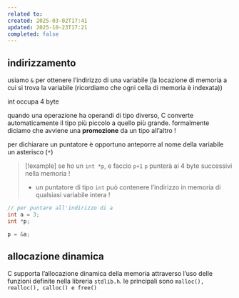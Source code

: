 ```yaml
---
related to:
created: 2025-03-02T17:41
updated: 2025-10-23T17:21
completed: false
---
```

## indirizzamento
usiamo `&` per ottenere l’indirizzo di una variabile (la locazione di memoria a cui si trova la variabile (ricordiamo che ogni cella di memoria è indexata))

int occupa 4 byte

quando una operazione ha operandi di tipo diverso, C converte automaticamente il tipo più piccolo a quello più grande. formalmente diciamo che avviene una **promozione** da un tipo all’altro !

per dichiarare un puntatore è opportuno anteporre al nome della variabile un asterisco (`*`)

>[!example] se ho un `int *p`, e faccio `p+1` `p` punterà ai 4 byte successivi nella memoria !
>- un puntatore di tipo `int` può contenere l’indirizzo in memoria di qualsiasi variabile intera !

```c
// per puntare all'indirizzo di a
int a = 3;
int *p;

p = &a;
```

## allocazione dinamica
C supporta l’allocazione dinamica della memoria attraverso l’uso delle funzioni definite nella libreria `stdlib.h`. le principali sono `malloc(), realloc(), calloc() e free()`